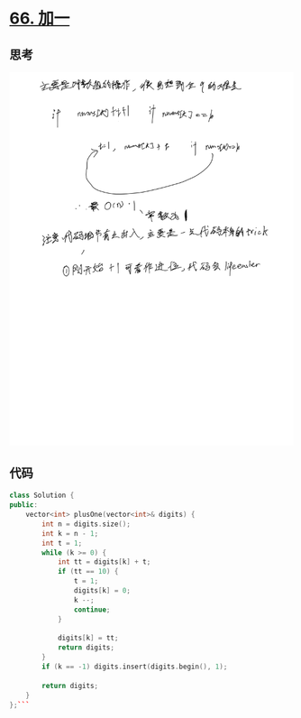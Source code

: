 # [66. 加一](https://leetcode.cn/problems/plus-one/description/)

## 思考

![70](../images/70.png)

## 代码

```c++
class Solution {
public:
    vector<int> plusOne(vector<int>& digits) {
        int n = digits.size();
        int k = n - 1;
        int t = 1;
        while (k >= 0) {
            int tt = digits[k] + t;
            if (tt == 10) {
                t = 1;
                digits[k] = 0;
                k --;
                continue;
            }

            digits[k] = tt;
            return digits;
        }
        if (k == -1) digits.insert(digits.begin(), 1);

        return digits;
    }
};```
